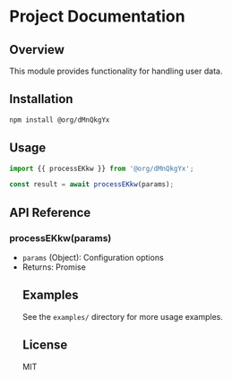 # Project Documentation

## Overview
This module provides functionality for handling user data.

## Installation
```bash
npm install @org/dMnQkgYx
```

## Usage
```javascript
import {{ processEKkw }} from '@org/dMnQkgYx';

const result = await processEKkw(params);
```

## API Reference
### processEKkw(params)
- `params` (Object): Configuration options
- Returns: Promise<Object>

## Examples
See the `examples/` directory for more usage examples.

## License
MIT
